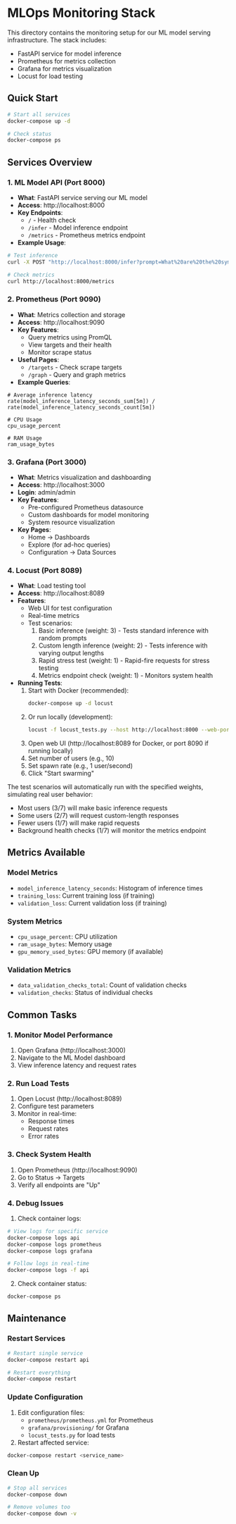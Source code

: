 # MLOps Monitoring Stack

This directory contains the monitoring setup for our ML model serving infrastructure. The stack includes:
- FastAPI service for model inference
- Prometheus for metrics collection
- Grafana for metrics visualization
- Locust for load testing

## Quick Start

```bash
# Start all services
docker-compose up -d

# Check status
docker-compose ps
```

## Services Overview

### 1. ML Model API (Port 8000)
- **What**: FastAPI service serving our ML model
- **Access**: http://localhost:8000
- **Key Endpoints**:
  - `/` - Health check
  - `/infer` - Model inference endpoint
  - `/metrics` - Prometheus metrics endpoint
- **Example Usage**:
```bash
# Test inference
curl -X POST "http://localhost:8000/infer?prompt=What%20are%20the%20symptoms%20of"

# Check metrics
curl http://localhost:8000/metrics
```

### 2. Prometheus (Port 9090)
- **What**: Metrics collection and storage
- **Access**: http://localhost:9090
- **Key Features**:
  - Query metrics using PromQL
  - View targets and their health
  - Monitor scrape status
- **Useful Pages**:
  - `/targets` - Check scrape targets
  - `/graph` - Query and graph metrics
- **Example Queries**:
```promql
# Average inference latency
rate(model_inference_latency_seconds_sum[5m]) / rate(model_inference_latency_seconds_count[5m])

# CPU Usage
cpu_usage_percent

# RAM Usage
ram_usage_bytes
```

### 3. Grafana (Port 3000)
- **What**: Metrics visualization and dashboarding
- **Access**: http://localhost:3000
- **Login**: admin/admin
- **Key Features**:
  - Pre-configured Prometheus datasource
  - Custom dashboards for model monitoring
  - System resource visualization
- **Key Pages**:
  - Home → Dashboards
  - Explore (for ad-hoc queries)
  - Configuration → Data Sources

### 4. Locust (Port 8089)
- **What**: Load testing tool
- **Access**: http://localhost:8089
- **Features**:
  - Web UI for test configuration
  - Real-time metrics
  - Test scenarios:
    1. Basic inference (weight: 3) - Tests standard inference with random prompts
    2. Custom length inference (weight: 2) - Tests inference with varying output lengths
    3. Rapid stress test (weight: 1) - Rapid-fire requests for stress testing
    4. Metrics endpoint check (weight: 1) - Monitors system health
- **Running Tests**:
  1. Start with Docker (recommended):
     ```bash
     docker-compose up -d locust
     ```
  2. Or run locally (development):
     ```bash
     locust -f locust_tests.py --host http://localhost:8000 --web-port 8090
     ```
  3. Open web UI (http://localhost:8089 for Docker, or port 8090 if running locally)
  4. Set number of users (e.g., 10)
  5. Set spawn rate (e.g., 1 user/second)
  6. Click "Start swarming"

The test scenarios will automatically run with the specified weights, simulating real user behavior:
- Most users (3/7) will make basic inference requests
- Some users (2/7) will request custom-length responses
- Fewer users (1/7) will make rapid requests
- Background health checks (1/7) will monitor the metrics endpoint

## Metrics Available

### Model Metrics
- `model_inference_latency_seconds`: Histogram of inference times
- `training_loss`: Current training loss (if training)
- `validation_loss`: Current validation loss (if training)

### System Metrics
- `cpu_usage_percent`: CPU utilization
- `ram_usage_bytes`: Memory usage
- `gpu_memory_used_bytes`: GPU memory (if available)

### Validation Metrics
- `data_validation_checks_total`: Count of validation checks
- `validation_checks`: Status of individual checks

## Common Tasks

### 1. Monitor Model Performance
1. Open Grafana (http://localhost:3000)
2. Navigate to the ML Model dashboard
3. View inference latency and request rates

### 2. Run Load Tests
1. Open Locust (http://localhost:8089)
2. Configure test parameters
3. Monitor in real-time:
   - Response times
   - Request rates
   - Error rates

### 3. Check System Health
1. Open Prometheus (http://localhost:9090)
2. Go to Status → Targets
3. Verify all endpoints are "Up"

### 4. Debug Issues
1. Check container logs:
```bash
# View logs for specific service
docker-compose logs api
docker-compose logs prometheus
docker-compose logs grafana

# Follow logs in real-time
docker-compose logs -f api
```

2. Check container status:
```bash
docker-compose ps
```

## Maintenance

### Restart Services
```bash
# Restart single service
docker-compose restart api

# Restart everything
docker-compose restart
```

### Update Configuration
1. Edit configuration files:
   - `prometheus/prometheus.yml` for Prometheus
   - `grafana/provisioning/` for Grafana
   - `locust_tests.py` for load tests
2. Restart affected service:
```bash
docker-compose restart <service_name>
```

### Clean Up
```bash
# Stop all services
docker-compose down

# Remove volumes too
docker-compose down -v
``` 